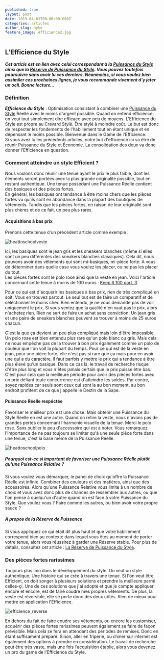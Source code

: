 ```yaml
---
published: true
layout: post
date: 2019-04-01T00:00:00.000Z
categories: articles
author_slug: hyke
feature_image: efficience2.jpg
---
```

## L'Efficience du Style

***Cet article est en lien avec celui correspondant à la [Puissance du Style](http://www.crevardstyle.com/La-Puissance-du-Style) ainsi que la [Réserve de Puissance du Style](http://www.crevardstyle.com/La-R%C3%A9serve-de-Puissance-du-Style). Vous pouvez toutefois poursuivre sans avoir lu ces derniers. Néanmoins, si vous voulez bien assimiler ces prochaines lignes, je vous recommande vivement d'y jeter un oeil. Bonne lecture...***

### Définition

***Efficience du Style*** : Optimisation consistant à combiner une [Puissance du Style](http://www.crevardstyle.com/La-Puissance-du-Style) Réelle avec le moins d'argent possible. Quand on entend efficience, on veut tout simplement dire efficace avec peu de moyens. L'Efficience du Style est propre au Crevard Stylé. Être stylé à moindre coût. Le but est donc de respecter les fondements de l'habillement tout en étant unique et en dépensant le moins possible. Bienvenue dans le Game de l'Efficience.  
Si vous avez lu les précédents articles, notre but d'efficience ici va être de réunir Puissance du Style et Économie. La consolidation des deux va donc donner l'Efficience en question.

### Comment atteindre un style Efficient ?

Nous voulons donc réunir une tenue ayant le prix le plus faible, dont les éléments seront portées avec la plus grande originalité possible, tout en restant authentique. Une tenue possédant une Puissance Réelle contient des basiques et des pièces fortes.  
En général, les basiques ont tendance à être moins chers que les pièces fortes vu qu'ils sont en abondance dans la plupart des boutiques de vêtements. Tandis que les pièces fortes, en raison de leur originalié sont plus chères et de ce fait, un peu plus rares.  

#### Acquisitions à bas prix

Prenons cette tenue d'un précédent article comme exemple : 

![heattoschoolveste]({{site.url}}/{{site.baseurl}}img/heattoschoolveste.jpeg)

Ici, les basiques sont le jean gris et les sneakers blanches (même si elles sont un peu différentes des sneakers blanches classiques). Cela dit, nous pouvons avoir des vêtements qui sont mi-basiques, mi-pièce forte. A vous de déterminer dans quelle case vous voulez les placer, ou ne pas les placer du tout.  
Les pièces fortes sont le polo rose ainsi que la veste en jean. Voici l'article concernant cette tenue à moins de 100 euros : [Keep It 100 part. 3](http://www.crevardstyle.com/Keep-It-100-part-3).  

Pour ce qui est d'acquérir les basiques à bas prix, rien de très compliqué en soit. Vous en trouvez partout. Le seul but est de faire un comparatif et de séléctionner le moins cher. Bien entendu, je ne vous demande pas de voir uniquement le prix. Si vous sentez que la qualité n'en vaut pas le prix, alors n'achetez rien. Rien ne sert de faire un achat sans conviction. Un jean gris et une paire de sneakers blanches peuvent se trouver à moins de 25 euros chacun.  

C'est la que ça devient un peu plus compliqué mais loin d'être impossible. Un polo rose est bien entendu plus rare qu'un polo blanc ou gris. Mais cela ne nous empêche pas de la trouver à bon prix également comme un polo de couleur que l'on voit la plupart du temps. Pour ce qui est de la veste en jean, pour une pièce forte, elle n'est pas si rare que ça mais pour en avoir une qui a du caractère, il faut parfois y mettre le prix qui a tendance à être plus élevé qu'un basique. Dans ce cas là, le travail de recherche risque d'être plus long et vous n'êtes jamais certain que le prix puisse être bas. C'est pour cela que la meilleure période pour avoir des pièces fortes avec un prix défiant toute concurrence est d'atteindre les soldes. Par contre, soyez rapides car seuls sont ceux qui sont la au bon moment, au bon endroit profitent de ce que j'appelle le Destin de la Sape.  

#### Puissance Réelle respéctée

Favoriser le meilleur prix est une chose. Mais obtenir une Puissance du Style Réelle en est une autre. Quand on retire la veste, nous n'avons pas de grandes pertes concernant l'harmonie visuelle de la tenue. Merci le polo rose. Sans oublier le peu d'accessoire qui est à noter. Vous remarquez l'importance de ne pas toujours se limiter qu'à une seule pièce forte dans une tenue, c'est la base même de la Puissance Réelle.

![heattoschoolpolo]({{site.url}}/{{site.baseurl}}img/heattoschoolpolo.jpeg)

##### Pourquoi est-ce si important de favoriser une Puissance Réelle plutôt qu'une Puissance Relative ?  

Si vous voulez vous démarquer, le panel de choix qu'offre la Puissance Réelle est infinie. Combiner des couleurs et des matières, ainsi que des accessoires. Alors qu'une Puissance Relative vous limite à un nombre de choix et vous avez donc plus de chances de ressembler aux autres, ou que l'on pense à quelqu'un d'autre quand on est face à votre Puissance du Style. Que voulez vous ? Faire comme les autres, ou bien avoir votre propre sauce ?

##### A propos de la Réserve de Puissance

Si vous appliquez ce qui était dit plus haut et que votre habillement correspond bien au contexte dans lequel vous êtes au moment de porter votre tenue, alors vous réussirez à garder une Réserve stable. Pour plus de détails, consultez cet article : [ La Réserve de Puissance du Style](http://www.crevardstyle.com/La-R%C3%A9serve-de-Puissance-du-Style).

### Des pièces fortes rarissimes

Toujours plus loin dans le développement du style. On veut un style authentique. Une histoire qui se crée à travers une tenue. Si l'on veut être Efficient, on doit songer à plusieurs solutions et prendre la meilleure parmi celles-çi. Une de ces solutions que j'ai adopté et que je compte appliquer encore et encore, est de faire coudre mes propres vêtements. De plus, la veste est réversible, elle se porte donc des deux côtés. Rien de mieux pour mettre en application l'Efficience.

![efficience_reverse]({{site.url}}/{{site.baseurl}}img/efficience_reverse.jpg)

En dehors du fait de faire coudre ses vêtements, ou encore les customiser, acquérir des pièces fortes rarissimes peuvent également se faire de façon prévisible. Mais cela se fera en attendant des périodes de remises. Donc en étant suffisament préparé. Sinon, aller en friperie, ou chiner sur internet est également des options à prendre en considération. Le travail de recherche peut être très vaste, mais une fois l'acquisition établie, alors vous devenez un pro du game de l'Efficience du Style.
